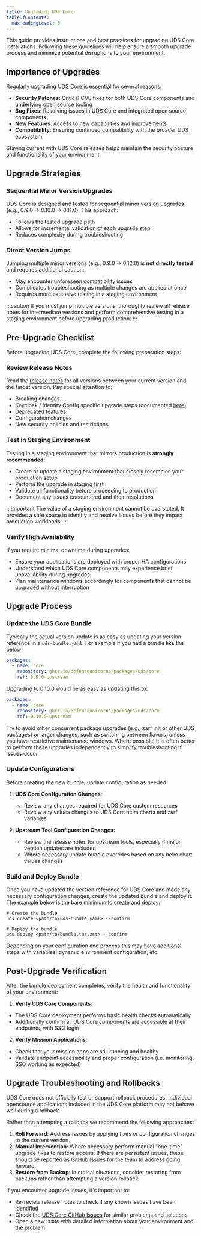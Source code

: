 ```yaml
---
title: Upgrading UDS Core
tableOfContents:
  maxHeadingLevel: 3
---
```


This guide provides instructions and best practices for upgrading UDS Core installations. Following these guidelines will help ensure a smooth upgrade process and minimize potential disruptions to your environment.

## Importance of Upgrades

Regularly upgrading UDS Core is essential for several reasons:

- **Security Patches**: Critical CVE fixes for both UDS Core components and underlying open source tooling
- **Bug Fixes**: Resolving issues in UDS Core and integrated open source components
- **New Features**: Access to new capabilities and improvements
- **Compatibility**: Ensuring continued compatibility with the broader UDS ecosystem

Staying current with UDS Core releases helps maintain the security posture and functionality of your environment.

## Upgrade Strategies

### Sequential Minor Version Upgrades

UDS Core is designed and tested for sequential minor version upgrades (e.g., 0.9.0 → 0.10.0 → 0.11.0). This approach:

- Follows the tested upgrade path
- Allows for incremental validation of each upgrade step
- Reduces complexity during troubleshooting

### Direct Version Jumps

Jumping multiple minor versions (e.g., 0.9.0 → 0.12.0) is **not directly tested** and requires additional caution:

- May encounter unforeseen compatibility issues
- Complicates troubleshooting as multiple changes are applied at once
- Requires more extensive testing in a staging environment

:::caution
If you must jump multiple versions, thoroughly review all release notes for intermediate versions and perform comprehensive testing in a staging environment before upgrading production.
:::

## Pre-Upgrade Checklist

Before upgrading UDS Core, complete the following preparation steps:

### Review Release Notes

Read the [release notes](https://github.com/defenseunicorns/uds-core/releases) for all versions between your current version and the target version. Pay special attention to:
- Breaking changes
- Keycloak / Identity Config specific upgrade steps (documented [here](/reference/uds-core/idam/upgrading-versions))
- Deprecated features
- Configuration changes
- New security policies and restrictions

### Test in Staging Environment

Testing in a staging environment that mirrors production is **strongly recommended**:

- Create or update a staging environment that closely resembles your production setup
- Perform the upgrade in staging first
- Validate all functionality before proceeding to production
- Document any issues encountered and their resolutions

:::important
The value of a staging environment cannot be overstated. It provides a safe space to identify and resolve issues before they impact production workloads.
:::

### Verify High Availability

If you require minimal downtime during upgrades:

- Ensure your applications are deployed with proper HA configurations
- Understand which UDS Core components may experience brief unavailability during upgrades
- Plan maintenance windows accordingly for components that cannot be upgraded without interruption

## Upgrade Process

### Update the UDS Core Bundle

Typically the actual version update is as easy as updating your version reference in a `uds-bundle.yaml`. For example if you had a bundle like the below:

```yaml
packages:
  - name: core
    repository: ghcr.io/defenseunicorns/packages/uds/core
    ref: 0.9.0-upstream
```

Upgrading to 0.10.0 would be as easy as updating this to:

```yaml
packages:
  - name: core
    repository: ghcr.io/defenseunicorns/packages/uds/core
    ref: 0.10.0-upstream
```

Try to avoid other concurrent package upgrades (e.g., zarf init or other UDS packages) or larger changes, such as switching between flavors, unless you have restrictive maintenance windows. Where possible, it is often better to perform these upgrades independently to simplify troubleshooting if issues occur.

### Update Configurations

Before creating the new bundle, update configuration as needed:

1. **UDS Core Configuration Changes**:
   - Review any changes required for UDS Core custom resources
   - Review any values changes to UDS Core helm charts and zarf variables

2. **Upstream Tool Configuration Changes**:
   - Review the release notes for upstream tools, especially if major version updates are included
   - Where necessary update bundle overrides based on any helm chart values changes

### Build and Deploy Bundle

Once you have updated the version reference for UDS Core and made any necessary configuration changes, create the updated bundle and deploy it. The example below is the bare minimum to create and deploy:

```console
# Create the bundle
uds create <path/to/uds-bundle.yaml> --confirm

# Deploy the bundle
uds deploy <path/to/bundle.tar.zst> --confirm
```

Depending on your configuration and process this may have additional steps with variables, dynamic environment configuration, etc.

## Post-Upgrade Verification

After the bundle deployment completes, verify the health and functionality of your environment:

1. **Verify UDS Core Components**:
  - The UDS Core deployment performs basic health checks automatically
  - Additionally confirm all UDS Core components are accessible at their endpoints, with SSO login

2. **Verify Mission Applications**:
  - Check that your mission apps are still running and healthy
  - Validate endpoint accessibility and proper configuration (i.e. monitoring, SSO working as expected)

## Upgrade Troubleshooting and Rollbacks

UDS Core does not officially test or support rollback procedures. Individual opensource applications included in the UDS Core platform may not behave well during a rollback.

Rather than attempting a rollback we recommend the following approaches:

1. **Roll Forward**: Address issues by applying fixes or configuration changes to the current version.
1. **Manual Intervention**: Where necessary perform manual "one-time" upgrade fixes to restore access. If there are persistent issues, these should be reported as [GitHub Issues](https://github.com/defenseunicorns/uds-core/issues) for the team to address going forward.
1. **Restore from Backup**: In critical situations, consider restoring from backups rather than attempting a version rollback.

If you encounter upgrade issues, it's important to:
- Re-review release notes to check if any known issues have been identified
- Check the [UDS Core GitHub Issues](https://github.com/defenseunicorns/uds-core/issues) for similar problems and solutions
- Open a new issue with detailed information about your environment and the problem
